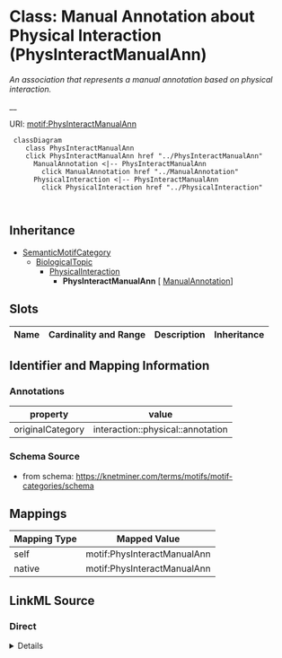 

# Class: Manual Annotation about Physical Interaction (PhysInteractManualAnn) 


_An association that represents a manual annotation based on physical interaction._

__





URI: [motif:PhysInteractManualAnn](https://knetminer.com/terms/motifs/motif-categories/PhysInteractManualAnn)






```mermaid
 classDiagram
    class PhysInteractManualAnn
    click PhysInteractManualAnn href "../PhysInteractManualAnn"
      ManualAnnotation <|-- PhysInteractManualAnn
        click ManualAnnotation href "../ManualAnnotation"
      PhysicalInteraction <|-- PhysInteractManualAnn
        click PhysicalInteraction href "../PhysicalInteraction"
      
      
```





## Inheritance
* [SemanticMotifCategory](SemanticMotifCategory.md)
    * [BiologicalTopic](BiologicalTopic.md)
        * [PhysicalInteraction](PhysicalInteraction.md)
            * **PhysInteractManualAnn** [ [ManualAnnotation](ManualAnnotation.md)]



## Slots

| Name | Cardinality and Range | Description | Inheritance |
| ---  | --- | --- | --- |









## Identifier and Mapping Information





### Annotations

| property | value |
| --- | --- |
| originalCategory | interaction::physical::annotation |




### Schema Source


* from schema: https://knetminer.com/terms/motifs/motif-categories/schema




## Mappings

| Mapping Type | Mapped Value |
| ---  | ---  |
| self | motif:PhysInteractManualAnn |
| native | motif:PhysInteractManualAnn |







## LinkML Source

<!-- TODO: investigate https://stackoverflow.com/questions/37606292/how-to-create-tabbed-code-blocks-in-mkdocs-or-sphinx -->

### Direct

<details>
```yaml
name: PhysInteractManualAnn
annotations:
  originalCategory:
    tag: originalCategory
    value: interaction::physical::annotation
description: 'An association that represents a manual annotation based on physical
  interaction.

  '
title: Manual Annotation about Physical Interaction
notes:
- 'original category no: 2.6'
from_schema: https://knetminer.com/terms/motifs/motif-categories/schema
is_a: PhysicalInteraction
mixins:
- ManualAnnotation

```
</details>

### Induced

<details>
```yaml
name: PhysInteractManualAnn
annotations:
  originalCategory:
    tag: originalCategory
    value: interaction::physical::annotation
description: 'An association that represents a manual annotation based on physical
  interaction.

  '
title: Manual Annotation about Physical Interaction
notes:
- 'original category no: 2.6'
from_schema: https://knetminer.com/terms/motifs/motif-categories/schema
is_a: PhysicalInteraction
mixins:
- ManualAnnotation

```
</details>